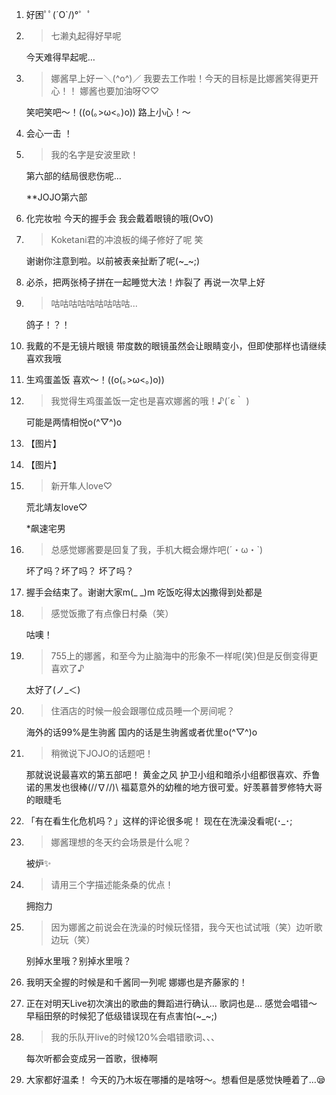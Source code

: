 1. 好困ﾟﾟ\(´O`/)°゜ﾟ

2. > 七濑丸起得好早呢

   今天难得早起呢…

3. > 娜酱早上好ー＼(^o^)／ 我要去工作啦！今天的目标是比娜酱笑得更开心！！ 娜酱也要加油呀♡♡

   笑吧笑吧〜！((o(｡>ω<｡)o)) 路上小心！〜

4. 会心一击 ！

5. > 我的名字是安波里欧！

   第六部的结局很悲伤呢…

   **JOJO第六部

6. 化完妆啦 今天的握手会 我会戴着眼镜的哦(OvO)

7. > Koketani君的冲浪板的绳子修好了呢 笑

   谢谢你注意到啦。以前被表亲扯断了呢(~_~;)

8. 必杀，把两张椅子拼在一起睡觉大法！炸裂了 再说一次早上好

9. > 咕咕咕咕咕咕咕咕咕...

   鸽子！？！

10. 我戴的不是无镜片眼镜 带度数的眼镜虽然会让眼睛变小，但即使那样也请继续喜欢我哦

11. 生鸡蛋盖饭 喜欢〜！((o(｡>ω<｡)o))

12. > 我觉得生鸡蛋盖饭一定也是喜欢娜酱的哦！♪(´ε｀ )

    可能是两情相悦o(^▽^)o

13. 【图片】

14. 【图片】

15. > 新开隼人love♡

    荒北靖友love♡

    *飙速宅男

16. > 总感觉娜酱要是回复了我，手机大概会爆炸吧(´・ω・`)

    坏了吗？坏了吗？ 坏了吗？

17. 握手会结束了。谢谢大家m(_ _)m 吃饭吃得太凶撒得到处都是

18. > 感觉饭撒了有点像日村桑（笑）

    咕噢！

19. > 755上的娜酱，和至今为止脑海中的形象不一样呢(笑)但是反倒变得更喜欢了♪

    太好了(ノ_＜)

20. > 住酒店的时候一般会跟哪位成员睡一个房间呢？

    海外的话99%是生驹酱 国内的话是生驹酱或者优里o(^▽^)o

21. > 稍微说下JOJO的话题吧！

    那就说说最喜欢的第五部吧！ 黄金之风 护卫小组和暗杀小组都很喜欢、乔鲁诺的黑发也很棒\(//∇//)\ 福葛意外的幼稚的地方很可爱。好羡慕普罗修特大哥的眼睫毛

22. 「有在看生化危机吗？」这样的评论很多呢！ 现在在洗澡没看呢(･_･;

23. > 娜酱理想的冬天约会场景是什么呢？

    被炉✨

24. > 请用三个字描述能条桑的优点！

    拥抱力

25. > 因为娜酱之前说会在洗澡的时候玩怪猎，我今天也试试哦（笑）边听歌边玩（笑）

    别掉水里哦？别掉水里哦？

26. 我明天全握的时候是和千酱同一列呢 娜娜也是齐藤家的！

27. 正在对明天Live初次演出的歌曲的舞蹈进行确认… 歌詞也是… 感觉会唱错〜 早稲田祭的时候犯了低级错误现在有点害怕(~_~;)

28. > 我的乐队开live的时候120%会唱错歌词、、、

    每次听都会变成另一首歌，很棒啊

29. 大家都好温柔！ 今天的乃木坂在哪播的是啥呀〜。想看但是感觉快睡着了…😪